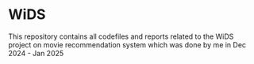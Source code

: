 # WiDS
This repository contains all codefiles and reports related to the WiDS project on movie recommendation system which was done by me in Dec 2024 - Jan 2025
